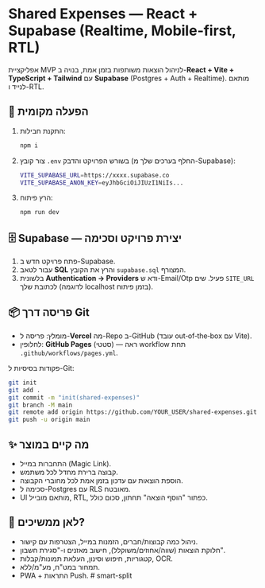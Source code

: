 # Shared Expenses — React + Supabase (Realtime, Mobile-first, RTL)

אפליקציית MVP לניהול הוצאות משותפות בזמן אמת, בנויה ב-**React + Vite + TypeScript + Tailwind** עם **Supabase** (Postgres + Auth + Realtime). מותאם לנייד ו-RTL.

## 🚀 הפעלה מקומית
1. התקנת חבילות:
   ```bash
   npm i
   ```
2. צור קובץ `.env` בשורש הפרויקט והדבק (החלף בערכים שלך מ-Supabase):
   ```bash
   VITE_SUPABASE_URL=https://xxxx.supabase.co
   VITE_SUPABASE_ANON_KEY=eyJhbGciOiJIUzI1NiIs...
   ```
3. הרץ פיתוח:
   ```bash
   npm run dev
   ```

## 🗄️ Supabase — יצירת פרויקט וסכימה
1. פתח פרויקט חדש ב-Supabase.
2. עבור לטאב **SQL** והרץ את הקובץ `supabase.sql` המצורף.
3. בלשונית **Authentication → Providers** ודא ש-Email/Otp פעיל. שים `SITE_URL` לכתובת שלך (לדוגמה localhost בזמן פיתוח).

## 📦 פריסה דרך Git
- מומלץ: פריסה ל-**Vercel** מה-Repo ב-GitHub (עובד out‑of‑the‑box עם Vite).
- לחלופין: **GitHub Pages** (סטטי) — ראה workflow תחת `.github/workflows/pages.yml`.

פקודות בסיסיות ל-Git:
```bash
git init
git add .
git commit -m "init(shared-expenses)"
git branch -M main
git remote add origin https://github.com/YOUR_USER/shared-expenses.git
git push -u origin main
```

## ✨ מה קיים במוצר
- התחברות במייל (Magic Link).
- קבוצה ברירת מחדל לכל משתמש.
- הוספת הוצאות עם עדכון בזמן אמת לכל מחוברי הקבוצה.
- סכימה ל-Postgres עם RLS מאובטח.
- UI מותאם מובייל, RTL, כפתור "הוסף הוצאה" תחתון, סכום כולל.

## 🧩 לאן ממשיכים?
- ניהול כמה קבוצות/חברים, הזמנות במייל, הצטרפות עם קישור.
- חלוקת הוצאות (שווה/אחוזים/משוקלל), חישוב מאזנים ו-"סגירת חשבון".
- קטגוריות, חיפוש וסינון, העלאת תמונות/קבלות, OCR.
- תמחור במט"ח, מע"מ/ללא.
- PWA + התראות Push.
#   s m a r t - s p l i t  
 